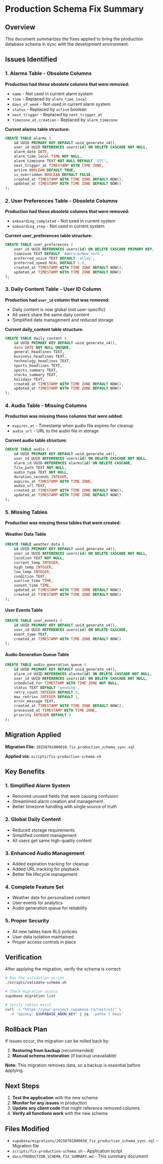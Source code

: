 # Production Schema Fix Summary

## Overview

This document summarizes the fixes applied to bring the production database schema in sync with the development environment.

## Issues Identified

### 1. **Alarms Table - Obsolete Columns**
**Production had these obsolete columns that were removed:**
- `name` - Not used in current alarm system
- `time` - Replaced by `alarm_time_local`
- `days_of_week` - Not used in current alarm system
- `status` - Replaced by `active` boolean
- `next_trigger` - Replaced by `next_trigger_at`
- `timezone_at_creation` - Replaced by `alarm_timezone`

**Current alarms table structure:**
```sql
CREATE TABLE alarms (
    id UUID PRIMARY KEY DEFAULT uuid_generate_v4(),
    user_id UUID REFERENCES users(id) ON DELETE CASCADE NOT NULL,
    alarm_date DATE,
    alarm_time_local TIME NOT NULL,
    alarm_timezone TEXT NOT NULL DEFAULT 'UTC',
    next_trigger_at TIMESTAMP WITH TIME ZONE,
    active BOOLEAN DEFAULT TRUE,
    is_overridden BOOLEAN DEFAULT FALSE,
    created_at TIMESTAMP WITH TIME ZONE DEFAULT NOW(),
    updated_at TIMESTAMP WITH TIME ZONE DEFAULT NOW()
);
```

### 2. **User Preferences Table - Obsolete Columns**
**Production had these obsolete columns that were removed:**
- `onboarding_completed` - Not used in current system
- `onboarding_step` - Not used in current system

**Current user_preferences table structure:**
```sql
CREATE TABLE user_preferences (
    user_id UUID REFERENCES users(id) ON DELETE CASCADE PRIMARY KEY,
    timezone TEXT DEFAULT 'America/New_York',
    preferred_voice TEXT DEFAULT 'alloy',
    preferred_speed REAL DEFAULT 1.0,
    created_at TIMESTAMP WITH TIME ZONE DEFAULT NOW(),
    updated_at TIMESTAMP WITH TIME ZONE DEFAULT NOW()
);
```

### 3. **Daily Content Table - User ID Column**
**Production had `user_id` column that was removed:**
- Daily content is now global (not user-specific)
- All users share the same daily content
- Simplified data management and reduced storage

**Current daily_content table structure:**
```sql
CREATE TABLE daily_content (
    id UUID PRIMARY KEY DEFAULT uuid_generate_v4(),
    date DATE NOT NULL UNIQUE,
    general_headlines TEXT,
    business_headlines TEXT,
    technology_headlines TEXT,
    sports_headlines TEXT,
    sports_summary TEXT,
    stocks_summary TEXT,
    holidays TEXT,
    created_at TIMESTAMP WITH TIME ZONE DEFAULT NOW(),
    updated_at TIMESTAMP WITH TIME ZONE DEFAULT NOW()
);
```

### 4. **Audio Table - Missing Columns**
**Production was missing these columns that were added:**
- `expires_at` - Timestamp when audio file expires for cleanup
- `audio_url` - URL to the audio file in storage

**Current audio table structure:**
```sql
CREATE TABLE audio (
    id UUID PRIMARY KEY DEFAULT uuid_generate_v4(),
    user_id UUID REFERENCES users(id) ON DELETE CASCADE NOT NULL,
    alarm_id UUID REFERENCES alarms(id) ON DELETE CASCADE,
    file_path TEXT NOT NULL,
    audio_type TEXT NOT NULL,
    duration_seconds INTEGER,
    expires_at TIMESTAMP WITH TIME ZONE,
    audio_url TEXT,
    created_at TIMESTAMP WITH TIME ZONE DEFAULT NOW(),
    updated_at TIMESTAMP WITH TIME ZONE DEFAULT NOW()
);
```

### 5. **Missing Tables**
**Production was missing these tables that were created:**

#### Weather Data Table
```sql
CREATE TABLE weather_data (
    id UUID PRIMARY KEY DEFAULT uuid_generate_v4(),
    user_id UUID REFERENCES users(id) ON DELETE CASCADE NOT NULL,
    location TEXT NOT NULL,
    current_temp INTEGER,
    high_temp INTEGER,
    low_temp INTEGER,
    condition TEXT,
    sunrise_time TIME,
    sunset_time TIME,
    updated_at TIMESTAMP WITH TIME ZONE DEFAULT NOW(),
    created_at TIMESTAMP WITH TIME ZONE DEFAULT NOW()
);
```

#### User Events Table
```sql
CREATE TABLE user_events (
    id UUID PRIMARY KEY DEFAULT uuid_generate_v4(),
    user_id UUID REFERENCES users(id) ON DELETE CASCADE,
    event_type TEXT,
    created_at TIMESTAMP WITH TIME ZONE DEFAULT NOW()
);
```

#### Audio Generation Queue Table
```sql
CREATE TABLE audio_generation_queue (
    id UUID PRIMARY KEY DEFAULT uuid_generate_v4(),
    alarm_id UUID REFERENCES alarms(id) ON DELETE CASCADE NOT NULL,
    user_id UUID REFERENCES users(id) ON DELETE CASCADE NOT NULL,
    scheduled_for TIMESTAMP WITH TIME ZONE NOT NULL,
    status TEXT DEFAULT 'pending',
    retry_count INTEGER DEFAULT 0,
    max_retries INTEGER DEFAULT 3,
    error_message TEXT,
    created_at TIMESTAMP WITH TIME ZONE DEFAULT NOW(),
    processed_at TIMESTAMP WITH TIME ZONE,
    priority INTEGER DEFAULT 0
);
```

## Migration Applied

**Migration File:** `20250701000010_fix_production_schema_sync.sql`

**Applied via:** `scripts/fix-production-schema.sh`

## Key Benefits

### 1. **Simplified Alarm System**
- Removed unused fields that were causing confusion
- Streamlined alarm creation and management
- Better timezone handling with single source of truth

### 2. **Global Daily Content**
- Reduced storage requirements
- Simplified content management
- All users get same high-quality content

### 3. **Enhanced Audio Management**
- Added expiration tracking for cleanup
- Added URL tracking for playback
- Better file lifecycle management

### 4. **Complete Feature Set**
- Weather data for personalized content
- User events for analytics
- Audio generation queue for reliability

### 5. **Proper Security**
- All new tables have RLS policies
- User data isolation maintained
- Proper access controls in place

## Verification

After applying the migration, verify the schema is correct:

```bash
# Run the validation script
./scripts/validate-schema.sh

# Check migration status
supabase migration list

# Verify tables exist
curl -s "https://your-project.supabase.co/rest/v1/" \
  -H "apikey: $SUPABASE_ANON_KEY" | jq '.paths | keys'
```

## Rollback Plan

If issues occur, the migration can be rolled back by:

1. **Restoring from backup** (recommended)
2. **Manual schema restoration** (if backup unavailable)

**Note:** This migration removes data, so a backup is essential before applying.

## Next Steps

1. **Test the application** with the new schema
2. **Monitor for any issues** in production
3. **Update any client code** that might reference removed columns
4. **Verify all functions work** with the new schema

## Files Modified

- `supabase/migrations/20250701000010_fix_production_schema_sync.sql` - Migration file
- `scripts/fix-production-schema.sh` - Application script
- `docs/PRODUCTION_SCHEMA_FIX_SUMMARY.md` - This summary document 